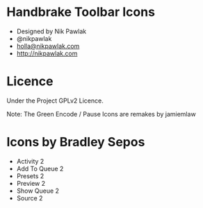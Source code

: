 # Handbrake Toolbar Icons
- Designed by Nik Pawlak
- @nikpawlak
- holla@nikpawlak.com
- http://nikpawlak.com

# Licence
Under the Project GPLv2 Licence.


Note: The Green Encode / Pause Icons are remakes by jamiemlaw


# Icons by Bradley Sepos

- Activity 2
- Add To Queue 2
- Presets 2
- Preview 2
- Show Queue 2
- Source 2
